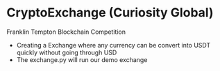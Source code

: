 # CryptoExchange (Curiosity Global)
Franklin Tempton Blockchain Competition
- Creating a Exchange where any currency can be convert into USDT quickly without going through USD
- The exchange.py will run our demo exchange
